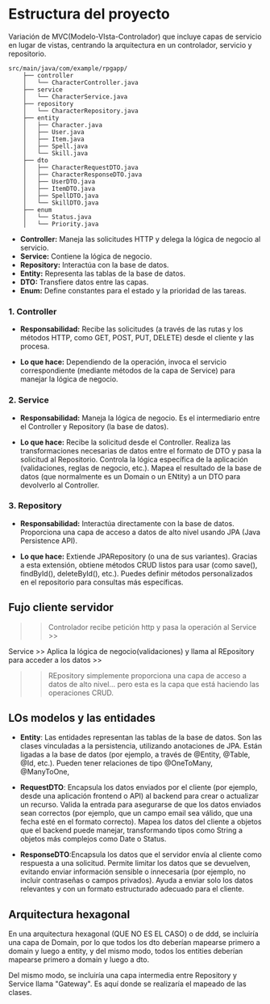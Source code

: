 
# Estructura del proyecto

Variación de MVC(Modelo-VIsta-Controlador) que incluye capas de servicio en lugar de vistas, centrando la arquitectura en un controlador, servicio y repositorio.

```
src/main/java/com/example/rpgapp/
    ├── controller
    │   └── CharacterController.java
    ├── service
    │   └── CharacterService.java
    ├── repository
    │   └── CharacterRepository.java
    ├── entity
    │   ├── Character.java
    │   ├── User.java
    │   ├── Item.java
    │   ├── Spell.java
    │   └── Skill.java
    ├── dto
    │   ├── CharacterRequestDTO.java
    │   ├── CharacterResponseDTO.java
    │   ├── UserDTO.java
    │   ├── ItemDTO.java
    │   ├── SpellDTO.java
    │   └── SkillDTO.java
    ├── enum
    │   └── Status.java
    │   └── Priority.java
```

- **Controller:** Maneja las solicitudes HTTP y delega la lógica de negocio al servicio.
- **Service:** Contiene la lógica de negocio.
- **Repository:** Interactúa con la base de datos.
- **Entity:** Representa las tablas de la base de datos.
- **DTO:** Transfiere datos entre las capas.
- **Enum:** Define constantes para el estado y la prioridad de las tareas.




### 1. Controller

- **Responsabilidad:** Recibe las solicitudes (a través de las rutas y los métodos HTTP, como GET, POST, PUT, DELETE) desde el cliente y las procesa.

- **Lo que hace:** Dependiendo de la operación, invoca el servicio correspondiente (mediante métodos de la capa de Service) para manejar la lógica de negocio.
    
### 2. Service

- **Responsabilidad:** Maneja la lógica de negocio. Es el intermediario entre el Controller y Repository (la base de datos).

- **Lo que hace:**  Recibe la solicitud desde el Controller. Realiza las transformaciones necesarias de datos entre el formato de DTO y pasa la solicitud al Repositorio. Controla la lógica específica de la aplicación (validaciones, reglas de negocio, etc.). Mapea el resultado de la base de datos (que normalmente es un Domain o un ENtity) a un DTO para devolverlo al Controller.


### 3. Repository

- **Responsabilidad:** Interactúa directamente con la base de datos. Proporciona una capa de acceso a datos de alto nivel usando JPA (Java Persistence API).

- **Lo que hace:** Extiende JPARepository (o una de sus variantes). Gracias a esta extensión, obtiene métodos CRUD listos para usar (como save(), findById(), deleteById(), etc.). Puedes definir métodos personalizados en el repositorio para consultas más específicas.




## Fujo cliente servidor

>> Controlador recibe petición http y pasa la operación al Service >> 

Service >> Aplica la lógica de negocio(validaciones) y llama al REpository para acceder a los datos >>

>> REpository simplemente proporciona una capa de acceso a datos de alto nivel... pero esta es la capa que está haciendo las operaciones CRUD.




## LOs modelos y las entidades

- **Entity**:  Las entidades representan las tablas de la base de datos. Son las clases vinculadas a la persistencia, utilizando anotaciones de JPA. Están ligadas a la base de datos (por ejemplo, a través de @Entity, @Table, @Id, etc.). Pueden tener relaciones de tipo @OneToMany, @ManyToOne, 

- **RequestDTO**:  Encapsula los datos enviados por el cliente (por ejemplo, desde una aplicación frontend o API) al backend para crear o actualizar un recurso. Valida la entrada para asegurarse de que los datos enviados sean correctos (por ejemplo, que un campo email sea válido, que una fecha esté en el formato correcto). Mapea los datos del cliente a objetos que el backend puede manejar, transformando tipos como String a objetos más complejos como Date o Status.

- **ResponseDTO**:Encapsula los datos que el servidor envía al cliente como respuesta a una solicitud. Permite limitar los datos que se devuelven, evitando enviar información sensible o innecesaria (por ejemplo, no incluir contraseñas o campos privados). Ayuda a enviar solo los datos relevantes y con un formato estructurado adecuado para el cliente.


## Arquitectura hexagonal
En una arquitectura hexagonal (QUE NO ES EL CASO) o de ddd, se incluiría una capa de Domain, por lo que todos los dto deberían mapearse primero a domain y luego a entity, y del mismo modo, todos los entities deberían mapearse primero a domain y luego a dto. 

Del mismo modo, se incluiría una capa intermedia entre Repository y Service llama "Gateway". Es aquí donde se realizaría el mapeado de las clases.





